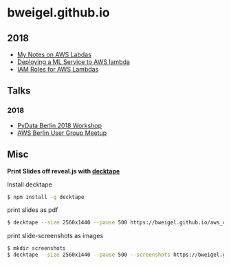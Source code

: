 # bweigel.github.io

## 2018
- [My Notes on AWS Labdas](notes_on_aws_lambdas.md)
- [Deploying a ML Service to AWS lambda](deploying_a_ml_service_to_aws_lambda.md)
- [IAM Roles for AWS Lambdas](iam_roles_in_aws_lambdas.md)

## Talks

### 2018
- [PyData Berlin 2018 Workshop](pydata_bln_2018/index.html)
- [AWS Berlin User Group Meetup](aws_usergroup_smartcat/index.html)


## Misc

**Print Slides off reveal.js with [decktape](https://github.com/astefanutti/decktape)**

Install decktape

```bash
$ npm install -g decktape
```

print slides as pdf

```bash
$ decktape --size 2560x1440 --pause 500 https://bweigel.github.io/aws_community_days out.pdf
```

print slide-screenshots as images

```bash
$ mkdir screenshots
$ decktape --size 2560x1440 --pause 500 --screenshots https://bweigel.github.io/aws_community_days out.pdf
```


